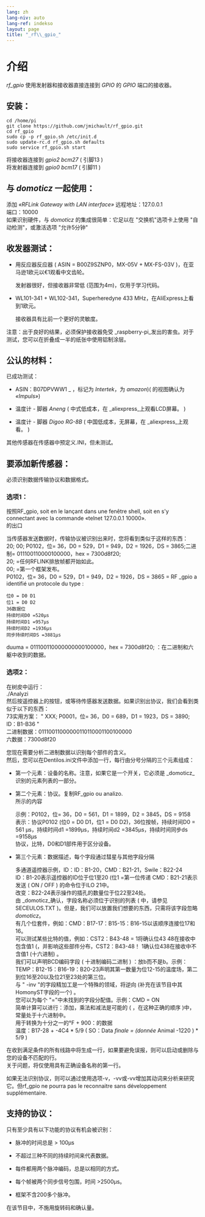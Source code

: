 ```yaml
---
lang: zh
lang-niv: auto
lang-ref: indekso
layout: page
title: "_rf\\_gpio_"
---
```


# 介绍
 _rf\_gpio_  使用发射器和接收器直接连接到  _GPIO_  的  _GPIO_  端口的接收器。  


## 安装：

```
cd /home/pi
git clone https://github.com/jmichault/rf_gpio.git
cd rf_gpio  
sudo cp -p rf_gpio.sh /etc/init.d  
sudo update-rc.d rf_gpio.sh defaults  
sudo service rf_gpio.sh start  
```

将接收器连接到  _gpio2 bcm27_   ( 引脚13  )    
将发射器连接到  _gpio0 bcm17_   ( 引脚11  )    

## 与  _domoticz_ 一起使用：
添加 _«RFLink Gateway with LAN interface»_ 
 	远程地址：127.0.0.1   
	端口：10000    
如果识别硬件，与  _domoticz_  的集成很简单：它足以在 "交换机"选项卡上使用 "自动检测"，或激活选项 "允许5分钟"    

## 收发器测试：
* 用反应器反应器 ( ASIN = B00Z9SZNP0，MX-05V + MX-FS-03V )，在亚马逊1欧元以€1观看中文齿轮。   


	发射器很好，但接收器非常低 (范围为4m)，仅用于学习代码。  
* WL101-341 + WL102-341，Superheredyne 433 MHz，在AliExpress上看到1欧元。  


	接收器具有比前一个更好的灵敏度。    
	
注意：出于良好的结果，必须保护接收器免受 _raspberry-pi_发出的害虫。对于测试，您可以在折叠成一半的纸张中使用铝制涂层。 

## 公认的材料：
已成功测试：  
* ASIN：B07DPVWW1  _ ，标记为  _Intertek_，为  _amazon_)( 的视图确认为  _«Impuls»_)    


* 温度计 - 脚器  _Aneng_   (  中式低成本，在  _aliexpress_上观看LCD屏幕。  )    


* 温度计 - 脚器  _Digoo RG-8B_   (  中国低成本，无屏幕，在  _aliexpress_上观看。  )    



其他传感器在传感器中预定义.INI，但未测试。  

## 要添加新传感器：
必须识别数据传输协议和数据格式。  
### 选项1：
按照RF_gpio, soit en le lançant dans une fenêtre shell, soit en s'y connectant avec la commande «telnet 127.0.0.1 10000».  
的出口  
  
当传感器发送数据时，传输协议被识别出来时，您将看到类似于这样的东西：  
20; 00; P0102，位= 36，D0 = 529，D1 = 949，D2 = 1926，DS = 3865;二进制= 011100110000100000，hex = 7300d8f20;  
  20; =任何RFLINK排放帧都开始如此。  
    00; =第一个框架发布。    
 P0102，位= 36，D0 = 529，D1 = 949，D2 = 1926，DS = 3865 = RF  _gpio a identifié un protocole du type :  
  
  
	位0 = D0 D1  
	位1 = D0 D2  
	36数据位  
	持续时间D0 =520μs  
	持续时间D1 =957μs  
	持续时间D2 =1936μs  
	同步持续时间DS =3881μs   
 duuma = 011100110000000000100000，hex = 7300d8f20; ：在二进制和六躯中收到的数据。   

### 选项2：
在树皮中运行：  
./Analyzi  
然后按遥控器上的按钮，或等待传感器发送数据。如果识别出协议，我们会看到类似于以下的东西：  
   73实用方案：  " XXX; P0001，位= 36，D0 = 689，D1 = 1923，DS = 3890; ID：B1-B36  "    
二进制数据：01110011000000110110001100100000    
六数据：7300d8f20    


您现在需要分析二进制数据以识别每个部件的含义。  
然后，您可以在Dentilos.ini文件中添加一行，每行由分号分隔的三个元素组成：  
* 第一个元素：设备的名称。注意，如果它是一个开关，它必须是  _domoticz_识别的元素列表的一部分。    


* 第二个元素：协议。复制RF_gpio ou analizo.  
  所示的内容  

    

	示例：P0102，位= 36，D0 = 561，D1 = 1899，D2 = 3845，DS = 9158  
		表示：协议P0102 (位0 = D0 D1，位1 = D0 D2)，36位按帧，持续时间D0 = 561 μs，持续时间d1 =1899μs，持续时间d2 =3845μs，持续时间同步ds =9158μs  
	 	协议，比特，D0和D1部件用于区分设备。   
* 第三个元素：数据描述，每个字段通过彗星与其他字段分隔  


	多通道遥控器示例，ID：ID：B1-20，CMD：B21-21，Swile：B22-24  
	 	 ID：B1-20表示遥控器的ID位于位1至20  (位1 =第一位传递
 	  	 CMD：B21-21表示发送  (  ON / OFF  )  的命令位于ILO 21中。   
 	  	改变：B22-24表示操作的插孔的数量位于位22至24处。   
 	由  _domoticz_确认，字段名称必须位于识别的列表  ( 中，请参见SECEULOS.TXT  )。但是，我们可以放置我们想要的东西，只需将该字段忽略  _domoticz_。    
 	有几个位套件，例如：CMD：B17-17：B15-15：B16-15以该顺序连接位17和16。   
	可以测试某些比特的值，例如：CST2：B43-48 = 1将确认位43 48在接收中包含值1 (，并影响这些部件分布，CST2：B43-48！ 1确认位438在接收中不含值1 (十六进制) 。  
	我们可以声明BCD编码字段  ( 十进制编码二进制 ) ：放b而不是b。示例：TEMP：B12-15：B16-19：B20-23声明其第一数量为位12-15的温度场，第二到位16至20以及位21至23处的第三位。   
 	与 " -inv "的字段精加工是一个特殊的领域，将逆向 (补充在该节目中其HomonyST字段的一个) 。   
	您可以为每个 "="中未找到的字段分配值。示例：CMD = ON  
	简单计算可以进行：添加，乘法和减法是可能的  ( ，在这种正确的顺序 )中，常量处于十六进制中。    
 	 	用于转换为十分之一的°F + 900：的数据  
	  	温度：B17-28 + -4C4  *  5/9    (   SO：Data  _finale = (donnée_  Animal -1220  )   *   5/9   )    

在收到满足条件的所有线路中将生成一行，如果要避免误报，则可以启动或删除与您的设备不匹配的行。  
关于问题，将仅使用具有正确设备名称的第一行。  
	
		
如果无法识别协议，则可以通过使用选项-v，-vv或-vv增加其动词来分析来研究它。但rf_gpio ne pourra pas le reconnaitre sans développement supplémentaire.  
  
  


## 支持的协议：

只有至少具有以下功能的协议有机会被识别：  
* 脉冲的时间总是 > 100μs  


* 不超过三种不同的持续时间来代表数据。  


* 每件都用两个脉冲编码，总是以相同的方式。  


* 每个帧被两个同步信号包围，时间 >2500μs。  


* 框架不含200多个脉冲。  



在该节目中，不施用旋转码和确认量。  
